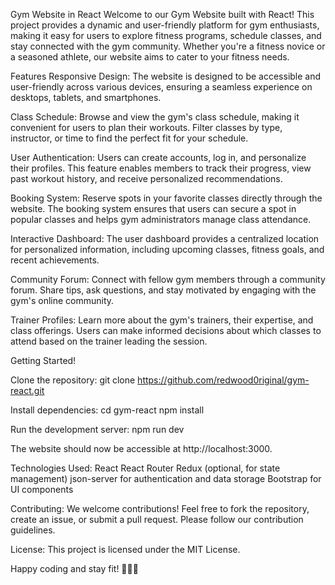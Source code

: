 Gym Website in React
Welcome to our Gym Website built with React! This project provides a dynamic and user-friendly platform for gym enthusiasts, making it easy for users to explore fitness programs, schedule classes, and stay connected with the gym community. Whether you're a fitness novice or a seasoned athlete, our website aims to cater to your fitness needs.

Features
Responsive Design: The website is designed to be accessible and user-friendly across various devices, ensuring a seamless experience on desktops, tablets, and smartphones.

Class Schedule: Browse and view the gym's class schedule, making it convenient for users to plan their workouts. Filter classes by type, instructor, or time to find the perfect fit for your schedule.

User Authentication: Users can create accounts, log in, and personalize their profiles. This feature enables members to track their progress, view past workout history, and receive personalized recommendations.

Booking System: Reserve spots in your favorite classes directly through the website. The booking system ensures that users can secure a spot in popular classes and helps gym administrators manage class attendance.

Interactive Dashboard: The user dashboard provides a centralized location for personalized information, including upcoming classes, fitness goals, and recent achievements.

Community Forum: Connect with fellow gym members through a community forum. Share tips, ask questions, and stay motivated by engaging with the gym's online community.

Trainer Profiles: Learn more about the gym's trainers, their expertise, and class offerings. Users can make informed decisions about which classes to attend based on the trainer leading the session.

Getting Started!

Clone the repository:
git clone https://github.com/redwood0riginal/gym-react.git

Install dependencies:
cd gym-react
npm install

Run the development server:
npm run dev

The website should now be accessible at http://localhost:3000.

Technologies Used:
React
React Router
Redux (optional, for state management)
json-server for authentication and data storage
Bootstrap  for UI components

Contributing:
We welcome contributions! Feel free to fork the repository, create an issue, or submit a pull request. Please follow our contribution guidelines.

License:
This project is licensed under the MIT License.

Happy coding and stay fit! 💪🏋️‍♂️
